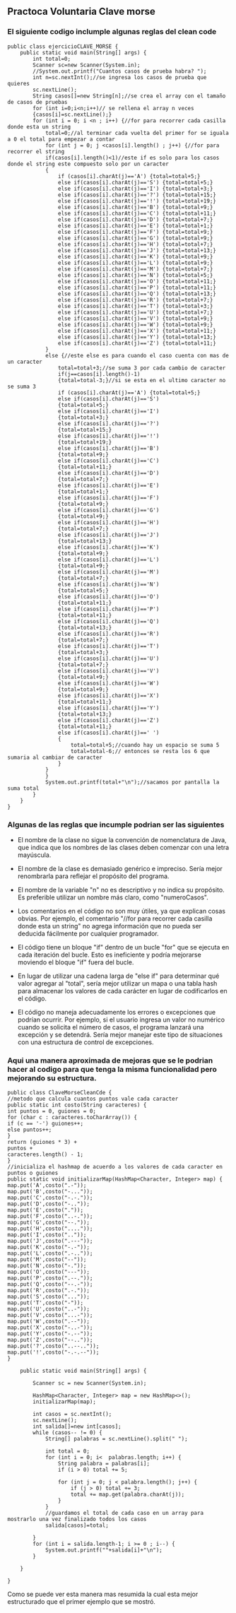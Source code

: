 ## Practoca Voluntaria Clave morse
### El siguiente codigo inclumple algunas reglas del clean code 
```
public class ejercicioCLAVE_MORSE {
    public static void main(String[] args) {
        int total=0;
        Scanner sc=new Scanner(System.in);
        //System.out.printf("Cuantos casos de prueba habra? ");
        int n=sc.nextInt();//se ingresa los casos de prueba que quieres
        sc.nextLine();
        String casos[]=new String[n];//se crea el array con el tamaño de casos de pruebas
        for (int i=0;i<n;i++)// se rellena el array n veces
        {casos[i]=sc.nextLine();}
        for (int i = 0; i <n ; i++) {//for para recorrer cada casilla donde esta un string
            total=0;//al terminar cada vuelta del primer for se iguala a 0 el total para empezar a contar
            for (int j = 0; j <casos[i].length() ; j++) {//for para recorrer el string
            if(casos[i].length()<1)//este if es solo para los casos donde el string este compuesto solo por un caracter
            {
                if (casos[i].charAt(j)=='A') {total=total+5;}
                else if(casos[i].charAt(j)=='S') {total=total+5;}
                else if(casos[i].charAt(j)=='I') {total=total+3;}
                else if(casos[i].charAt(j)=='?') {total=total+15;}
                else if(casos[i].charAt(j)=='!') {total=total+19;}
                else if(casos[i].charAt(j)=='B') {total=total+9;}
                else if(casos[i].charAt(j)=='C') {total=total+11;}
                else if(casos[i].charAt(j)=='D') {total=total+7;}
                else if(casos[i].charAt(j)=='E') {total=total+1;}
                else if(casos[i].charAt(j)=='F') {total=total+9;}
                else if(casos[i].charAt(j)=='G') {total=total+9;}
                else if(casos[i].charAt(j)=='H') {total=total+7;}
                else if(casos[i].charAt(j)=='J') {total=total+13;}
                else if(casos[i].charAt(j)=='K') {total=total+9;}
                else if(casos[i].charAt(j)=='L') {total=total+9;}
                else if(casos[i].charAt(j)=='M') {total=total+7;}
                else if(casos[i].charAt(j)=='N') {total=total+5;}
                else if(casos[i].charAt(j)=='O') {total=total+11;}
                else if(casos[i].charAt(j)=='P') {total=total+11;}
                else if(casos[i].charAt(j)=='Q') {total=total+13;}
                else if(casos[i].charAt(j)=='R') {total=total+7;}
                else if(casos[i].charAt(j)=='T') {total=total+3;}
                else if(casos[i].charAt(j)=='U') {total=total+7;}
                else if(casos[i].charAt(j)=='V') {total=total+9;}
                else if(casos[i].charAt(j)=='W') {total=total+9;}
                else if(casos[i].charAt(j)=='X') {total=total+11;}
                else if(casos[i].charAt(j)=='Y') {total=total+13;}
                else if(casos[i].charAt(j)=='Z') {total=total+11;}
            }
            else {//este else es para cuando el caso cuenta con mas de un caracter
                total=total+3;//se suma 3 por cada cambio de caracter
                if(j==casos[i].length()-1)
                {total=total-3;}//si se esta en el ultimo caracter no se suma 3
                if (casos[i].charAt(j)=='A') {total=total+5;}
                else if(casos[i].charAt(j)=='S')
                {total=total+5;}
                else if(casos[i].charAt(j)=='I')
                {total=total+3;}
                else if(casos[i].charAt(j)=='?')
                {total=total+15;}
                else if(casos[i].charAt(j)=='!')
                {total=total+19;}
                else if(casos[i].charAt(j)=='B')
                {total=total+9;}
                else if(casos[i].charAt(j)=='C')
                {total=total+11;}
                else if(casos[i].charAt(j)=='D')
                {total=total+7;}
                else if(casos[i].charAt(j)=='E')
                {total=total+1;}
                else if(casos[i].charAt(j)=='F')
                {total=total+9;}
                else if(casos[i].charAt(j)=='G')
                {total=total+9;}
                else if(casos[i].charAt(j)=='H')
                {total=total+7;}
                else if(casos[i].charAt(j)=='J')
                {total=total+13;}
                else if(casos[i].charAt(j)=='K')
                {total=total+9;}
                else if(casos[i].charAt(j)=='L')
                {total=total+9;}
                else if(casos[i].charAt(j)=='M')
                {total=total+7;}
                else if(casos[i].charAt(j)=='N')
                {total=total+5;}
                else if(casos[i].charAt(j)=='O')
                {total=total+11;}
                else if(casos[i].charAt(j)=='P')
                {total=total+11;}
                else if(casos[i].charAt(j)=='Q')
                {total=total+13;}
                else if(casos[i].charAt(j)=='R')
                {total=total+7;}
                else if(casos[i].charAt(j)=='T')
                {total=total+3;}
                else if(casos[i].charAt(j)=='U')
                {total=total+7;}
                else if(casos[i].charAt(j)=='V')
                {total=total+9;}
                else if(casos[i].charAt(j)=='W')
                {total=total+9;}
                else if(casos[i].charAt(j)=='X')
                {total=total+11;}
                else if(casos[i].charAt(j)=='Y')
                {total=total+13;}
                else if(casos[i].charAt(j)=='Z')
                {total=total+11;}
                else if(casos[i].charAt(j)==' ')
                {
                    total=total+5;//cuando hay un espacio se suma 5
                    total=total-6;// entonces se resta los 6 que sumaria al cambiar de caracter
                }
            }
            }
            System.out.printf(total+"\n");//sacamos por pantalla la suma total
        }
    }
}

```

### Algunas de las reglas que incumple podrian ser las siguientes

- El nombre de la clase no sigue la convención de nomenclatura de Java, que indica que los nombres de las clases deben comenzar con una letra mayúscula.

- El nombre de la clase es demasiado genérico e impreciso. Sería mejor renombrarla para reflejar el propósito del programa.

- El nombre de la variable "n" no es descriptivo y no indica su propósito. Es preferible utilizar un nombre más claro, como "numeroCasos".

- Los comentarios en el código no son muy útiles, ya que explican cosas obvias. Por ejemplo, el comentario "//for para recorrer cada casilla donde esta un string" no agrega información que no pueda ser deducida fácilmente por cualquier programador.

- El código tiene un bloque "if" dentro de un bucle "for" que se ejecuta en cada iteración del bucle. Esto es ineficiente y podría mejorarse moviendo el bloque "if" fuera del bucle.

- En lugar de utilizar una cadena larga de "else if" para determinar qué valor agregar al "total", sería mejor utilizar un mapa o una tabla hash para almacenar los valores de cada carácter en lugar de codificarlos en el código.

- El código no maneja adecuadamente los errores o excepciones que podrían ocurrir. Por ejemplo, si el usuario ingresa un valor no numérico cuando se solicita el número de casos, el programa lanzará una excepción y se detendrá. Sería mejor manejar este tipo de situaciones con una estructura de control de excepciones.

### Aqui una manera aproximada de mejoras que se le podrian hacer al codigo para que tenga la misma funcionalidad pero mejorando su estructura.
```
public class ClaveMorseCleanCde {
//metodo que calcula cuantos puntos vale cada caracter
public static int costo(String caracteres) {
int puntos = 0, guiones = 0;
for (char c : caracteres.toCharArray()) {
if (c == '-') guiones++;
else puntos++;
}
return (guiones * 3) +
puntos +
caracteres.length() - 1;
}
//inicializa el hashmap de acuerdo a los valores de cada caracter en puntos o guiones
public static void initializarMap(HashMap<Character, Integer> map) {
map.put('A',costo(".-"));
map.put('B',costo("-..."));
map.put('C',costo("-.-."));
map.put('D',costo("-.."));
map.put('E',costo("."));
map.put('F',costo("..-."));
map.put('G',costo("--."));
map.put('H',costo("...."));
map.put('I',costo(".."));
map.put('J',costo(".---"));
map.put('K',costo("-.-"));
map.put('L',costo(".-.."));
map.put('M',costo("--"));
map.put('N',costo("-."));
map.put('O',costo("---"));
map.put('P',costo(".--."));
map.put('Q',costo("--.-"));
map.put('R',costo(".-."));
map.put('S',costo("..."));
map.put('T',costo("-"));
map.put('U',costo("..-"));
map.put('V',costo("...-"));
map.put('W',costo(".--"));
map.put('X',costo("-..-"));
map.put('Y',costo("-.--"));
map.put('Z',costo("--.."));
map.put('?',costo("..--.."));
map.put('!',costo("-.-.--"));
}

    public static void main(String[] args) {

        Scanner sc = new Scanner(System.in);

        HashMap<Character, Integer> map = new HashMap<>();
        initializarMap(map);

        int casos = sc.nextInt();
        sc.nextLine();
        int salida[]=new int[casos];
        while (casos-- != 0) {
            String[] palabras = sc.nextLine().split(" ");

            int total = 0;
            for (int i = 0; i<  palabras.length; i++) {
                String palabra = palabras[i];
                if (i > 0) total += 5;

                for (int j = 0; j < palabra.length(); j++) {
                    if (j > 0) total += 3;
                    total += map.get(palabra.charAt(j));
                }
            }
            //guardamos el total de cada caso en un array para mostrarlo una vez finalizado todos los casos
            salida[casos]=total;

        }
        for (int i = salida.length-1; i >= 0 ; i--) {
            System.out.printf(""+salida[i]+"\n");
        }

    }

}
```
Como se puede ver esta manera mas resumida la cual esta mejor estructurado que el primer ejemplo que se mostró.